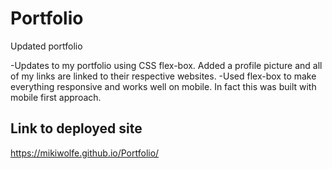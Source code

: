 # Portfolio
Updated portfolio

-Updates to my portfolio using CSS flex-box.  Added a profile picture and all of my links are linked to their respective websites. 
-Used flex-box to make everything responsive and works well on mobile.  In fact this was built with mobile first approach.  

## Link to deployed site
https://mikiwolfe.github.io/Portfolio/
